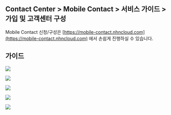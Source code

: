 ## Contact Center > Mobile Contact > 서비스 가이드 > 가입 및 고객센터 구성

Mobile Contact 신청/구성은 [https://mobile-contact.nhncloud.com](https://mobile-contact.nhncloud.com) 에서 손쉽게 진행하실 수 있습니다.

## 가이드

![](http://static.toastoven.net/prod_contact_center/img_step1_220506.jpg)

![](http://static.toastoven.net/prod_contact_center/img_step2_220506.jpg)

![](http://static.toastoven.net/prod_contact_center/img_step3_220506.jpg)

![](http://static.toastoven.net/prod_contact_center/img_step4_220506.jpg)

![](http://static.toastoven.net/prod_contact_center/img_step5.jpg)

